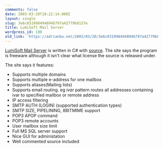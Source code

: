 ```yaml
---
comments: false
date: 2003-03-20T18:22:14.000Z
layout: single
slug: 3e6c031998494894b797a42779b8137e
title: LumiSoft Mail Server
wordpress_id: 190
old_link: 'https://adrianba.net/2003/03/20/3e6c031998494894b797a42779b8137e/'
---
```

[
LumiSoft Mail Server](http://www.lumisoft.ee/lsWWW/ENG/Products/Mail_Server/mail_index_eng.aspx?type=info) is written in C# with
[
source](http://www.lumisoft.ee/lsWWW/ENG/Products/Mail_Server/mail_index_eng.aspx?type=download). The site says the program is freeware although it isn't
clear what license the source is released under.

The site says it features:

  * Supports multiple domains
  * Supports multiple e-address for one mailbox
  * Supports aliases(Mailing lists)
  * Supports email routing. eg *ivar* pattern routes all addresses
containing ivar to specified mailbox or remote address
  * IP access filtering
  * SMTP AUTH (LOGIN) (supported authentication types)
  * SMTP SIZE, PIPELINING, 8BITMIME support
  * POP3 APOP command
  * POP3 remote accounts
  * User mailbox size limit
  * Full MS SQL server support
  * Nice GUI for administation
  * Well commented source included
